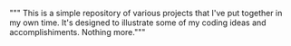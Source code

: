 """
This is a simple repository of various projects that I've put together in my own time.
It's designed to illustrate some of my coding ideas and accomplishiments. Nothing more."""
